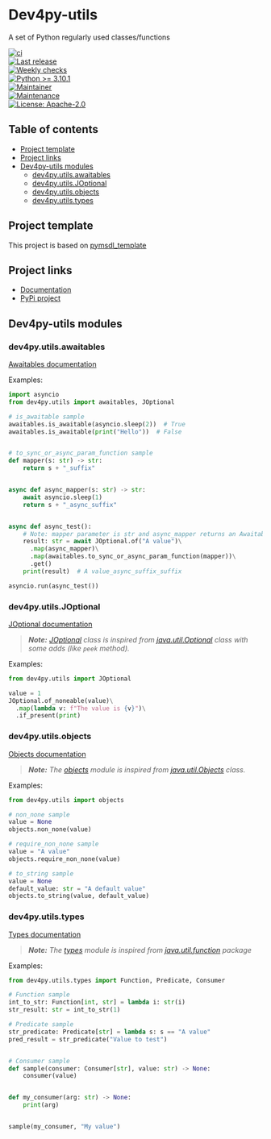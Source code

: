 # Dev4py-utils

A set of Python regularly used classes/functions

[![ci](https://github.com/dev4py/dev4py-utils/actions/workflows/ci.yml/badge.svg?event=push&branch=main)](https://github.com/dev4py/dev4py-utils/actions/workflows/ci.yml) <br/>
[![Last release](https://github.com/dev4py/dev4py-utils/actions/workflows/on_release.yml/badge.svg)](https://github.com/dev4py/dev4py-utils/actions/workflows/on_release.yml) <br/>
[![Weekly checks](https://github.com/dev4py/dev4py-utils/actions/workflows/weekly_checks.yml/badge.svg?branch=main)](https://github.com/dev4py/dev4py-utils/actions/workflows/weekly_checks.yml) <br/>
[![Python >= 3.10.1](https://img.shields.io/badge/Python->=3.10.1-informational.svg?style=plastic&logo=python&logoColor=yellow)](https://www.python.org/) <br/>
[![Maintainer](https://img.shields.io/badge/maintainer-St4rG00se-informational?style=plastic&logo=superuser)](https://github.com/St4rG00se) <br/>
[![Maintenance](https://img.shields.io/badge/Maintained%3F-yes-green.svg?style=plastic&logo=github)](https://GitHub.com/Naereen/StrapDown.js/graphs/commit-activity) <br/>
[![License: Apache-2.0](https://img.shields.io/badge/License-Apache_2.0-yellow.svg?style=plastic&logo=github)](https://opensource.org/licenses/Apache-2.0)

## Table of contents

- [Project template](#project-template)
- [Project links](#project-links)
- [Dev4py-utils modules](#dev4py-utils-modules)
    * [dev4py.utils.awaitables](#dev4pyutilsawaitables)
    * [dev4py.utils.JOptional](#dev4pyutilsjoptional)
    * [dev4py.utils.objects](#dev4pyutilsobjects)
    * [dev4py.utils.types](#dev4pyutilstypes)

## Project template

This project is based on [pymsdl_template](https://github.com/dev4py/pymsdl_template)

## Project links

* [Documentation](https://htmlpreview.github.io/?https://github.com/dev4py/dev4py-utils/blob/main/docs/dev4py/utils.html)
* [PyPi project](https://pypi.org/project/dev4py-utils/)

## Dev4py-utils modules

### dev4py.utils.awaitables

[Awaitables documentation](https://htmlpreview.github.io/?https://github.com/dev4py/dev4py-utils/blob/main/docs/dev4py/utils/awaitables.html)

Examples:

```python
import asyncio
from dev4py.utils import awaitables, JOptional

# is_awaitable sample
awaitables.is_awaitable(asyncio.sleep(2))  # True
awaitables.is_awaitable(print("Hello"))  # False


# to_sync_or_async_param_function sample
def mapper(s: str) -> str:
    return s + "_suffix"


async def async_mapper(s: str) -> str:
    await asyncio.sleep(1)
    return s + "_async_suffix"


async def async_test():
    # Note: mapper parameter is str and async_mapper returns an Awaitable[str] so we have to manage it
    result: str = await JOptional.of("A value")\
      .map(async_mapper)\
      .map(awaitables.to_sync_or_async_param_function(mapper))\
      .get()
    print(result)  # A value_async_suffix_suffix

asyncio.run(async_test())
````

### dev4py.utils.JOptional

[JOptional documentation](https://htmlpreview.github.io/?https://github.com/dev4py/dev4py-utils/blob/main/docs/dev4py/utils/JOptional.html)

> ***Note:** [JOptional](src/main/python/dev4py/utils/JOptional.py) class is inspired from
> [java.util.Optional](https://docs.oracle.com/en/java/javase/17/docs/api//java.base/java/util/Optional.html)
> class with some adds (like `peek` method).*

Examples:

```python
from dev4py.utils import JOptional

value = 1
JOptional.of_noneable(value)\
  .map(lambda v: f"The value is {v}")\
  .if_present(print)
```

### dev4py.utils.objects

[Objects documentation](https://htmlpreview.github.io/?https://github.com/dev4py/dev4py-utils/blob/main/docs/dev4py/utils/objects.html)

> ***Note:** The [objects](src/main/python/dev4py/utils/objects.py) module is inspired from
> [java.util.Objects](https://docs.oracle.com/en/java/javase/17/docs/api//java.base/java/util/Objects.html)
> class.*

Examples:

```python
from dev4py.utils import objects

# non_none sample
value = None
objects.non_none(value)

# require_non_none sample
value = "A value"
objects.require_non_none(value)

# to_string sample
value = None
default_value: str = "A default value"
objects.to_string(value, default_value)
```

### dev4py.utils.types

[Types documentation](https://htmlpreview.github.io/?https://github.com/dev4py/dev4py-utils/blob/main/docs/dev4py/utils/types.html)

> ***Note:** The [types](src/main/python/dev4py/utils/types.py) module is inspired from
> [java.util.function](https://docs.oracle.com/en/java/javase/17/docs/api//java.base/java/util/function/package-summary.html)
> package*

Examples:

```python
from dev4py.utils.types import Function, Predicate, Consumer

# Function sample
int_to_str: Function[int, str] = lambda i: str(i)
str_result: str = int_to_str(1)

# Predicate sample
str_predicate: Predicate[str] = lambda s: s == "A value"
pred_result = str_predicate("Value to test")


# Consumer sample
def sample(consumer: Consumer[str], value: str) -> None:
    consumer(value)


def my_consumer(arg: str) -> None:
    print(arg)


sample(my_consumer, "My value")
```
